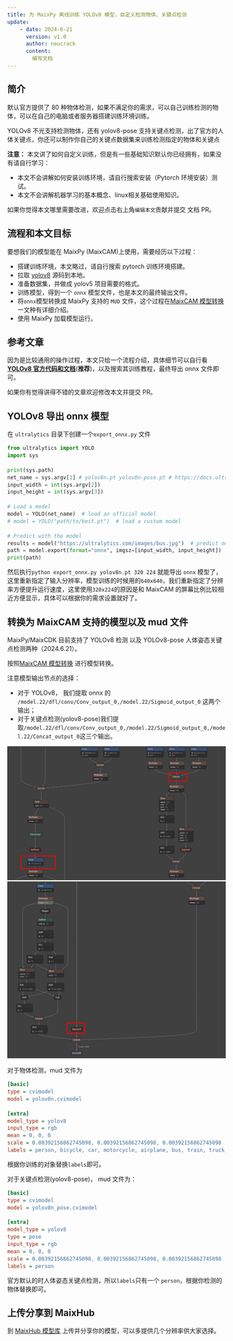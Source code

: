 ```yaml
---
title: 为 MaixPy 离线训练 YOLOv8 模型，自定义检测物体、关键点检测
update:
    - date: 2024-6-21
      version: v1.0
      author: neucrack
      content:
        编写文档
---
```



## 简介

默认官方提供了 80 种物体检测，如果不满足你的需求，可以自己训练检测的物体，可以在自己的电脑或者服务器搭建训练环境训练。

YOLOv8 不光支持检测物体，还有 yolov8-pose 支持关键点检测，出了官方的人体关键点，你还可以制作你自己的关键点数据集来训练检测指定的物体和关键点


**注意：** 本文讲了如何自定义训练，但是有一些基础知识默认你已经拥有，如果没有请自行学习：
* 本文不会讲解如何安装训练环境，请自行搜索安装（Pytorch 环境安装）测试。
* 本文不会讲解机器学习的基本概念、linux相关基础使用知识。

如果你觉得本文哪里需要改进，欢迎点击右上角`编辑本文`贡献并提交 文档 PR。


## 流程和本文目标

要想我们的模型能在 MaixPy (MaixCAM)上使用，需要经历以下过程：
* 搭建训练环境，本文略过，请自行搜索 pytorch 训练环境搭建。
* 拉取 [yolov8](https://github.com/ultralytics/ultralytics) 源码到本地。
* 准备数据集，并做成 yolov5 项目需要的格式。
* 训练模型，得到一个 `onnx` 模型文件，也是本文的最终输出文件。
* 将`onnx`模型转换成 MaixPy 支持的 `MUD` 文件，这个过程在[MaixCAM 模型转换](../ai_model_converter/maixcam.md) 一文种有详细介绍。
* 使用 MaixPy 加载模型运行。



## 参考文章

因为是比较通用的操作过程，本文只给一个流程介绍，具体细节可以自行看 **[YOLOv8 官方代码和文档](https://github.com/ultralytics/ultralytics)**(**推荐**)，以及搜索其训练教程，最终导出 onnx 文件即可。

如果你有觉得讲得不错的文章欢迎修改本文并提交 PR。

## YOLOv8 导出 onnx 模型

在 `ultralytics` 目录下创建一个`export_onnx.py` 文件
```python
from ultralytics import YOLO
import sys

print(sys.path)
net_name = sys.argv[1] # yolov8n.pt yolov8n-pose.pt # https://docs.ultralytics.com/models/yolov8/#supported-tasks-and-modes
input_width = int(sys.argv[2])
input_height = int(sys.argv[3])

# Load a model
model = YOLO(net_name)  # load an official model
# model = YOLO("path/to/best.pt")  # load a custom model

# Predict with the model
results = model("https://ultralytics.com/images/bus.jpg")  # predict on an image
path = model.export(format="onnx", imgsz=[input_width, input_height])  # export the model to ONNX format
print(path)

```

然后执行`python export_onnx.py yolov8n.pt 320 224` 就能导出 `onnx` 模型了，这里重新指定了输入分辨率，模型训练的时候用的`640x640`，我们重新指定了分辨率方便提升运行速度，这里使用`320x224`的原因是和 MaixCAM 的屏幕比例比较相近方便显示，具体可以根据你的需求设置就好了。


## 转换为 MaixCAM 支持的模型以及 mud 文件

MaixPy/MaixCDK 目前支持了 YOLOv8 检测 以及 YOLOv8-pose 人体姿态关键点检测两种（2024.6.21）。

按照[MaixCAM 模型转换](../ai_model_converter/maixcam.md) 进行模型转换。

注意模型输出节点的选择：
* 对于 YOLOv8， 我们提取 onnx 的 `/model.22/dfl/conv/Conv_output_0,/model.22/Sigmoid_output_0` 这两个输出；
* 对于关键点检测(yolov8-pose)我们提取`/model.22/dfl/conv/Conv_output_0,/model.22/Sigmoid_output_0,/model.22/Concat_output_0`这三个输出。

![](../../assets/yolov8_out1.jpg) ![](../../assets/yolov8_out2.jpg)

对于物体检测，mud 文件为
```ini
[basic]
type = cvimodel
model = yolov8n.cvimodel

[extra]
model_type = yolov8
input_type = rgb
mean = 0, 0, 0
scale = 0.00392156862745098, 0.00392156862745098, 0.00392156862745098
labels = person, bicycle, car, motorcycle, airplane, bus, train, truck, boat, traffic light, fire hydrant, stop sign, parking meter, bench, bird, cat, dog, horse, sheep, cow, elephant, bear, zebra, giraffe, backpack, umbrella, handbag, tie, suitcase, frisbee, skis, snowboard, sports ball, kite, baseball bat, baseball glove, skateboard, surfboard, tennis racket, bottle, wine glass, cup, fork, knife, spoon, bowl, banana, apple, sandwich, orange, broccoli, carrot, hot dog, pizza, donut, cake, chair, couch, potted plant, bed, dining table, toilet, tv, laptop, mouse, remote, keyboard, cell phone, microwave, oven, toaster, sink, refrigerator, book, clock, vase, scissors, teddy bear, hair drier, toothbrush
```

根据你训练的对象替换`labels`即可。

对于关键点检测(yolov8-pose)， mud 文件为：
```ini
[basic]
type = cvimodel
model = yolov8n_pose.cvimodel

[extra]
model_type = yolov8
type = pose
input_type = rgb
mean = 0, 0, 0
scale = 0.00392156862745098, 0.00392156862745098, 0.00392156862745098
labels = person
```

官方默认的时人体姿态关键点检测，所以`labels`只有一个 `person`，根据你检测的物体替换即可。

## 上传分享到 MaixHub

到 [MaixHub 模型库](https://maixhub.com/model/zoo?platform=maixcam) 上传并分享你的模型，可以多提供几个分辨率供大家选择。


